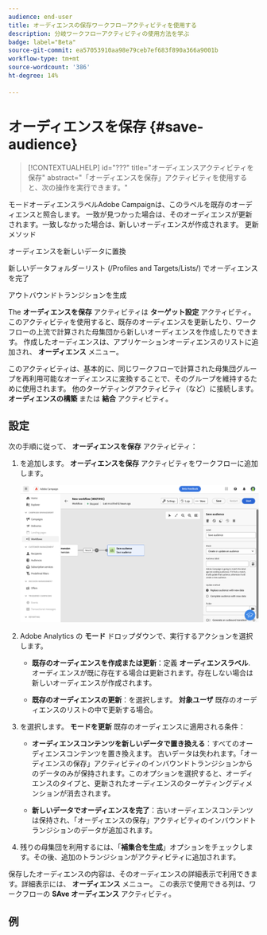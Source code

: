 ```yaml
---
audience: end-user
title: オーディエンスの保存ワークフローアクティビティを使用する
description: 分岐ワークフローアクティビティの使用方法を学ぶ
badge: label="Beta"
source-git-commit: ea57053910aa98e79ceb7ef683f890a366a9001b
workflow-type: tm+mt
source-wordcount: '386'
ht-degree: 14%

---
```



# オーディエンスを保存 {#save-audience}

>[!CONTEXTUALHELP]
>id="???"
>title="オーディエンスアクティビティを保存"
>abstract="「オーディエンスを保存」アクティビティを使用すると、次の操作を実行できます。"

モードオーディエンスラベルAdobe Campaignは、このラベルを既存のオーディエンスと照合します。 一致が見つかった場合は、そのオーディエンスが更新されます。一致しなかった場合は、新しいオーディエンスが作成されます。
更新メソッド

オーディエンスを新しいデータに置換

新しいデータフォルダーリスト (/Profiles and Targets/Lists/) でオーディエンスを完了

アウトバウンドトランジションを生成


The **オーディエンスを保存** アクティビティは **ターゲット設定** アクティビティ。 このアクティビティを使用すると、既存のオーディエンスを更新したり、ワークフローの上流で計算された母集団から新しいオーディエンスを作成したりできます。 作成したオーディエンスは、アプリケーションオーディエンスのリストに追加され、 **オーディエンス** メニュー。

このアクティビティは、基本的に、同じワークフローで計算された母集団グループを再利用可能なオーディエンスに変換することで、そのグループを維持するために使用されます。 他のターゲティングアクティビティ（など）に接続します。 **オーディエンスの構築** または **結合** アクティビティ。

## 設定

次の手順に従って、 **オーディエンスを保存** アクティビティ：

1. を追加します。 **オーディエンスを保存** アクティビティをワークフローに追加します。

   ![](../assets/workflow-save-audience.png)

1. Adobe Analytics の **モード** ドロップダウンで、実行するアクションを選択します。

   * **既存のオーディエンスを作成または更新**：定義 **オーディエンスラベル**. オーディエンスが既に存在する場合は更新されます。存在しない場合は新しいオーディエンスが作成されます。

   * **既存のオーディエンスの更新**：を選択します。 **対象ユーザ** 既存のオーディエンスのリストの中で更新する場合。

1. を選択します。 **モードを更新** 既存のオーディエンスに適用される条件：

   * **オーディエンスコンテンツを新しいデータで置き換える**：すべてのオーディエンスコンテンツを置き換えます。 古いデータは失われます。「オーディエンスの保存」アクティビティのインバウンドトランジションからのデータのみが保持されます。このオプションを選択すると、オーディエンスのタイプと、更新されたオーディエンスのターゲティングディメンションが消去されます。

   * **新しいデータでオーディエンスを完了**：古いオーディエンスコンテンツは保持され、「オーディエンスの保存」アクティビティのインバウンドトランジションのデータが追加されます。

1. 残りの母集団を利用するには、「**補集合を生成**」オプションをチェックします。その後、追加のトランジションがアクティビティに追加されます。

保存したオーディエンスの内容は、そのオーディエンスの詳細表示で利用できます。詳細表示には、 **オーディエンス** メニュー。 この表示で使用できる列は、ワークフローの **SAve オーディエンス** アクティビティ。


## 例



